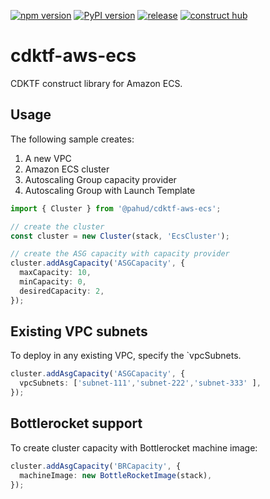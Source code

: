 [![npm version](https://badge.fury.io/js/@pahud%2Fcdktf-aws-ecs.svg)](https://badge.fury.io/js/@pahud%2Fcdktf-aws-ecs)
[![PyPI version](https://badge.fury.io/py/pahud-cdktf-aws-ecs.svg)](https://badge.fury.io/py/pahud-cdktf-aws-ecs)
[![release](https://github.com/pahud/cdktf-aws-ecs/actions/workflows/release.yml/badge.svg)](https://github.com/pahud/cdktf-aws-ecs/actions/workflows/release.yml)
[![construct hub](https://img.shields.io/badge/Construct%20Hub-available-blue)](https://constructs.dev/packages/@pahud/cdktf-aws-ecs)


# cdktf-aws-ecs

CDKTF construct library for Amazon ECS.

## Usage

The following sample creates:

1. A new VPC
1. Amazon ECS cluster
2. Autoscaling Group capacity provider
3. Autoscaling Group with Launch Template


```ts
import { Cluster } from '@pahud/cdktf-aws-ecs';

// create the cluster
const cluster = new Cluster(stack, 'EcsCluster');

// create the ASG capacity with capacity provider
cluster.addAsgCapacity('ASGCapacity', {
  maxCapacity: 10,
  minCapacity: 0,
  desiredCapacity: 2,
});
```

## Existing VPC subnets

To deploy in any existing VPC, specify the `vpcSubnets.

```ts
cluster.addAsgCapacity('ASGCapacity', {
  vpcSubnets: ['subnet-111','subnet-222','subnet-333' ],
});
```

## Bottlerocket support

To create cluster capacity with Bottlerocket machine image:

```ts
cluster.addAsgCapacity('BRCapacity', {
  machineImage: new BottleRocketImage(stack),
});
```
